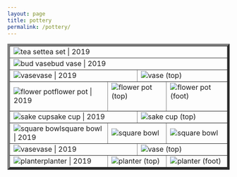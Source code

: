 ```yaml
---
layout: page
title: pottery
permalink: /pottery/
---
```


<table style="width:100%" border="5">
  <tr>
    <td colspan="12"><img src="teaset1.JPG" alt="tea set">tea set | 2019</td>
  </tr>
  <tr>
    <td colspan="12"><img src="bud-vase.JPG" alt="bud vase">bud vase | 2019</td>
  </tr>
  <tr>
    <td colspan="6"><img src="vase1.JPG" alt="vase">vase | 2019</td>
    <td colspan="6"><img src="vase1_top.JPG" alt="vase (top)">&nbsp;</td>
  </tr>
  <tr>
    <td colspan="4"><img src="flower-pot.JPG" alt="flower pot">flower pot | 2019</td>
    <td colspan="4"><img src="flower-pot_top.JPG" alt="flower pot (top)">&nbsp;</td>
    <td colspan="4"><img src="flower-pot_foot.JPG" alt="flower pot (foot)">&nbsp;</td>
  </tr>
  <tr>
    <td colspan="6"><img src="sake-cup.JPG" alt="sake cup">sake cup | 2019</td>
    <td colspan="6"><img src="sake-cup_top.JPG" alt="sake cup (top)">&nbsp;</td>
  </tr>
  <tr>
    <td colspan="4"><img src="square-bowl.JPG" alt="square bowl">square bowl | 2019</td>
    <td colspan="4"><img src="square-bowl_top.JPG" alt="square bowl">&nbsp;</td>
    <td colspan="4"><img src="square-bowl_foot.JPG" alt="square bowl">&nbsp;</td>
  </tr>
  <tr>
    <td colspan="6"><img src="vase2.JPG" alt="vase">vase | 2019</td>
    <td colspan="6"><img src="vase2_top.JPG" alt="vase (top)">&nbsp;</td>
  </tr>
  <tr>
    <td colspan="4"><img src="planter1.JPG" alt="planter">planter | 2019</td>
    <td colspan="4"><img src="planter1_top.JPG" alt="planter (top)"></td>
    <td colspan="4"><img src="planter1_foot.JPG" alt="planter (foot)">&nbsp;</td>
  </tr>




</table>
<!--
![tea set](teaset1.JPG "tea set")
![bud vase](bud-vase.JPG "bud vase") ![sake cup](sake-cup.JPG "sake cup") -->
